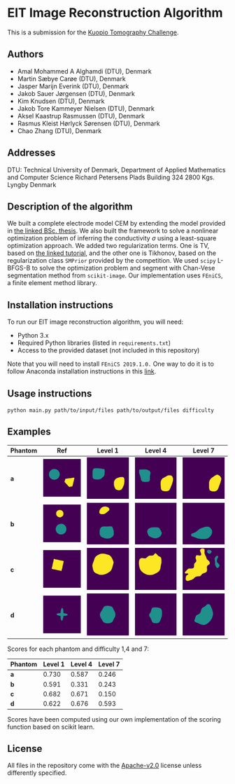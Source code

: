 # EIT Image Reconstruction Algorithm
This is a submission for the [Kuopio Tomography Challenge](https://www.fips.fi/KTC2023.php). 

## Authors
- Amal Mohammed A Alghamdi (DTU), Denmark
- Martin Sæbye Carøe (DTU), Denmark
- Jasper Marijn Everink (DTU), Denmark
- Jakob Sauer Jørgensen (DTU), Denmark
- Kim Knudsen (DTU), Denmark
- Jakob Tore Kammeyer Nielsen (DTU), Denmark
- Aksel Kaastrup Rasmussen (DTU), Denmark
- Rasmus Kleist Hørlyck Sørensen (DTU), Denmark
- Chao Zhang (DTU), Denmark

## Addresses
DTU: Technical University of Denmark, Department of Applied Mathematics and Computer Science Richard Petersens Plads Building 324 2800 Kgs. Lyngby Denmark

## Description of the algorithm

We built a complete electrode model CEM by extending the model provided in [the linked BSc. thesis](https://fulltext-gateway.cvt.dk/oafilestore?oid=575ea38fe6f951534a00c2e0&targetid=56d754b8bf19455102000781). We also built the framework to solve a nonlinear optimization problem of inferring the conductivity $\sigma$ using a least-square optimization approach. We added two regularization terms. One is TV, based on [the linked tutorial](https://uvilla.github.io/cmis_labs/notebooks/ImageDenoising_TV.html), and the other one is Tikhonov, based on the regularization class `SMPrior` provided by the competition. We used `scipy` L-BFGS-B to solve the optimization problem and segment with Chan-Vese segmentation method from `scikit-image`. Our implementation uses `FEniCS`, a finite element method library.



## Installation instructions
To run our EIT image reconstruction algorithm, you will need:

- Python 3.x
- Required Python libraries (listed in `requirements.txt`)
- Access to the provided dataset (not included in this repository)

Note that you will need to install `FEniCS 2019.1.0.` One way to do it is to follow Anaconda installation instructions in this [link](https://fenicsproject.org/download/archive/). 

## Usage instructions

```
python main.py path/to/input/files path/to/output/files difficulty
```

## Examples
|  Phantom 	|  Ref	| Level 1 	| Level 4 	| Level 7 	|
|----------	|-----	|---	|---	|---	|
|**a**| ![](results/01.png)	| ![](results/11.png)	|  ![](results/41.png) 	|   ![](results/71.png)	|   
|**b**| ![](results/02.png)	| ![](results/12.png)	|  ![](results/42.png) 	|   ![](results/72.png)	|
|**c**| ![](results/03.png)	| ![](results/13.png)	|  ![](results/43.png) 	|   ![](results/73.png)	|
|**d**| ![](results/04.png)	| ![](results/14.png)	|  ![](results/44.png) 	|   ![](results/74.png)	|  

Scores for each phantom and difficulty 1,4 and 7:

|   Phantom	| Level 1 	| Level 4 	| Level 7 	|
|-----	|---	|---	|---	|
|**a**| 0.730|0.587|0.246
|**b**| 0.591|0.331|0.243
|**c**| 0.682|0.671|0.150
|**d**| 0.622|0.676|0.593


Scores have been computed using our own implementation of the scoring function based on scikit learn.

## License
All files in the repository come with the [Apache-v2.0](https://www.apache.org/licenses/LICENSE-2.0) license unless differently specified.
